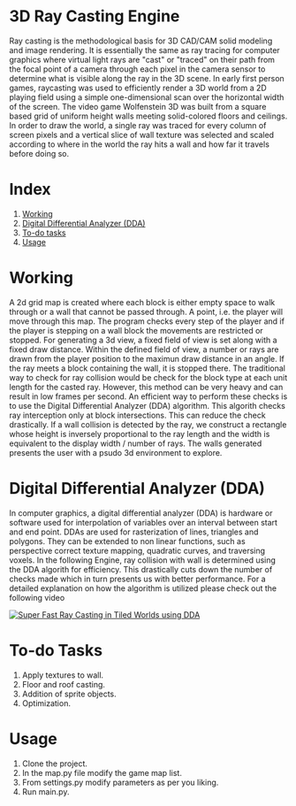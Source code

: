 
# 3D Ray Casting Engine

Ray casting is the methodological basis for 3D CAD/CAM solid modeling and image rendering. It is essentially the same as ray tracing for computer graphics where virtual light rays are "cast" or "traced" on their path from the focal point of a camera through each pixel in the camera sensor to determine what is visible along the ray in the 3D scene.
In early first person games, raycasting was used to efficiently render a 3D world from a 2D playing field using a simple one-dimensional scan over the horizontal width of the screen. The video game Wolfenstein 3D was built from a square based grid of uniform height walls meeting solid-colored floors and ceilings. In order to draw the world, a single ray was traced for every column of screen pixels and a vertical slice of wall texture was selected and scaled according to where in the world the ray hits a wall and how far it travels before doing so.

# Index

1. [Working](https://github.com/uzairmukadam/RayCasting_Engine/new/master?readme=1#working)
2. [Digital Differential Analyzer (DDA)](https://github.com/uzairmukadam/RayCasting_Engine/new/master?readme=1#digital-differential-analyzer-dda)
3. [To-do tasks](https://github.com/uzairmukadam/RayCasting_Engine/new/master?readme=1#to-do-tasks)
4. [Usage](https://github.com/uzairmukadam/RayCasting_Engine/new/master?readme=1#usage)

# Working

A 2d grid map is created where each block is either empty space to walk through or a wall that cannot be passed through. A point, i.e. the player will move through this map. The program checks every step of the player and if the player is stepping on a wall block the movements are restricted or stopped. For generating a 3d view, a fixed field of view is set along with a fixed draw distance. Within the defined field of view, a number or rays are drawn from the player position to the maximun draw distance in an angle. If the ray meets a block containing the wall, it is stopped there.
The traditional way to check for ray collision would be check for the block type at each unit length for the casted ray. However, this method can be very heavy and can result in low frames per second. An efficient way to perform these checks is to use the Digital Differential Analyzer (DDA) algorithm. This algorith checks ray interception only at block intersections. This can reduce the check drastically.
If a wall collision is detected by the ray, we construct a rectangle whose height is inversely proportional to the ray length and the width is equivalent to the display width / number of rays. The walls generated presents the user with a psudo 3d environment to explore.

# Digital Differential Analyzer (DDA)

In computer graphics, a digital differential analyzer (DDA) is hardware or software used for interpolation of variables over an interval between start and end point. DDAs are used for rasterization of lines, triangles and polygons. They can be extended to non linear functions, such as perspective correct texture mapping, quadratic curves, and traversing voxels.
In the following Engine, ray collision with wall is determined using the DDA algorith for efficiency. This drastically cuts down the number of checks made which in turn presents us with better performance.
For a detailed explanation on how the algorithm is utilized please check out the following video


[![Super Fast Ray Casting in Tiled Worlds using DDA](http://img.youtube.com/vi/NbSee-XM7WA/0.jpg)](https://youtu.be/NbSee-XM7WA)

# To-do Tasks

1. Apply textures to wall.
2. Floor and roof casting.
3. Addition of sprite objects.
4. Optimization.

# Usage

1. Clone the project.
2. In the map.py file modify the game map list.
3. From settings.py modify parameters as per you liking.
4. Run main.py.
